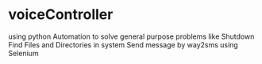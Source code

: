 # voiceController
using python
Automation to solve general purpose problems like
Shutdown
Find Files and Directories in system
Send message by way2sms using Selenium
